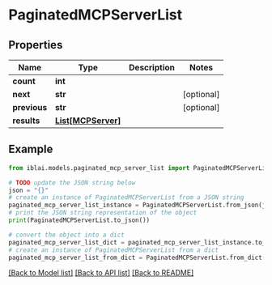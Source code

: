 # PaginatedMCPServerList


## Properties

Name | Type | Description | Notes
------------ | ------------- | ------------- | -------------
**count** | **int** |  | 
**next** | **str** |  | [optional] 
**previous** | **str** |  | [optional] 
**results** | [**List[MCPServer]**](MCPServer.md) |  | 

## Example

```python
from iblai.models.paginated_mcp_server_list import PaginatedMCPServerList

# TODO update the JSON string below
json = "{}"
# create an instance of PaginatedMCPServerList from a JSON string
paginated_mcp_server_list_instance = PaginatedMCPServerList.from_json(json)
# print the JSON string representation of the object
print(PaginatedMCPServerList.to_json())

# convert the object into a dict
paginated_mcp_server_list_dict = paginated_mcp_server_list_instance.to_dict()
# create an instance of PaginatedMCPServerList from a dict
paginated_mcp_server_list_from_dict = PaginatedMCPServerList.from_dict(paginated_mcp_server_list_dict)
```
[[Back to Model list]](../README.md#documentation-for-models) [[Back to API list]](../README.md#documentation-for-api-endpoints) [[Back to README]](../README.md)



